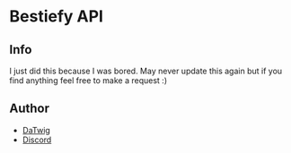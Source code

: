 # Bestiefy API

## Info

I just did this because I was bored. May never update this again but if you find anything feel free to make a request :)

## Author

- [DaTwig](https://twitter.com/DaTwig_)
- [Discord](https://discord.com/users/655453710373355553)
